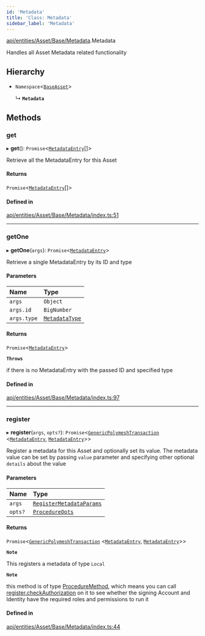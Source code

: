 ```yaml
---
id: 'Metadata'
title: 'Class: Metadata'
sidebar_label: 'Metadata'
---
```


[api/entities/Asset/Base/Metadata](../../../../../../modules/API/Entities/Asset/Base/Metadata/Metadata.md).Metadata

Handles all Asset Metadata related functionality

## Hierarchy

- `Namespace`\<[`BaseAsset`](../BaseAsset/BaseAsset.md)\>

  ↳ **`Metadata`**

## Methods

### get

▸ **get**(): `Promise`\<[`MetadataEntry`](../../../MetadataEntry/MetadataEntry.md)[]\>

Retrieve all the MetadataEntry for this Asset

#### Returns

`Promise`\<[`MetadataEntry`](../../../MetadataEntry/MetadataEntry.md)[]\>

#### Defined in

[api/entities/Asset/Base/Metadata/index.ts:51](https://github.com/PolymeshAssociation/polymesh-sdk/blob/fedc4714f/src/api/entities/Asset/Base/Metadata/index.ts#L51)

---

### getOne

▸ **getOne**(`args`): `Promise`\<[`MetadataEntry`](../../../MetadataEntry/MetadataEntry.md)\>

Retrieve a single MetadataEntry by its ID and type

#### Parameters

| Name        | Type                                                                                                    |
| :---------- | :------------------------------------------------------------------------------------------------------ |
| `args`      | `Object`                                                                                                |
| `args.id`   | `BigNumber`                                                                                             |
| `args.type` | [`MetadataType`](../../../../../../enums/API/Entities/MetadataEntry/Types/MetadataType/MetadataType.md) |

#### Returns

`Promise`\<[`MetadataEntry`](../../../MetadataEntry/MetadataEntry.md)\>

**`Throws`**

if there is no MetadataEntry with the passed ID and specified type

#### Defined in

[api/entities/Asset/Base/Metadata/index.ts:97](https://github.com/PolymeshAssociation/polymesh-sdk/blob/fedc4714f/src/api/entities/Asset/Base/Metadata/index.ts#L97)

---

### register

▸ **register**(`args`, `opts?`): `Promise`\<[`GenericPolymeshTransaction`](../../../../../../modules/API/Procedures/Types/Types.md#genericpolymeshtransaction) \<[`MetadataEntry`](../../../MetadataEntry/MetadataEntry.md), [`MetadataEntry`](../../../MetadataEntry/MetadataEntry.md)\>\>

Register a metadata for this Asset and optionally set its value.
The metadata value can be set by passing `value` parameter and specifying other optional `details` about the value

#### Parameters

| Name    | Type                                                                                                       |
| :------ | :--------------------------------------------------------------------------------------------------------- |
| `args`  | [`RegisterMetadataParams`](../../../../../../modules/API/Procedures/Types/Types.md#registermetadataparams) |
| `opts?` | [`ProcedureOpts`](../../../../../../interfaces/API/Procedures/Types/ProcedureOpts/ProcedureOpts.md)        |

#### Returns

`Promise`\<[`GenericPolymeshTransaction`](../../../../../../modules/API/Procedures/Types/Types.md#genericpolymeshtransaction) \<[`MetadataEntry`](../../../MetadataEntry/MetadataEntry.md), [`MetadataEntry`](../../../MetadataEntry/MetadataEntry.md)\>\>

**`Note`**

This registers a metadata of type `Local`

**`Note`**

this method is of type [ProcedureMethod](../../../../../../interfaces/API/Procedures/Types/ProcedureMethod/ProcedureMethod.md), which means you can call [register.checkAuthorization](../../../../../../interfaces/API/Procedures/Types/ProcedureMethod/ProcedureMethod.md#checkauthorization)
on it to see whether the signing Account and Identity have the required roles and permissions to run it

#### Defined in

[api/entities/Asset/Base/Metadata/index.ts:44](https://github.com/PolymeshAssociation/polymesh-sdk/blob/fedc4714f/src/api/entities/Asset/Base/Metadata/index.ts#L44)
